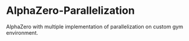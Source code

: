 # AlphaZero-Parallelization
AlphaZero with multiple implementation of parallelization on custom gym environment.
